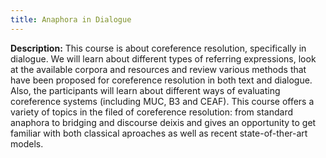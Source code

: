```yaml
---
title: Anaphora in Dialogue
---
```

**Description:**
This course is about coreference resolution, specifically in dialogue. We will learn about different types of referring expressions, look at the available corpora and resources and review various methods that have been proposed for coreference resolution in both text and dialogue. Also, the participants will learn about different ways of evaluating coreference systems (including MUC, B3 and CEAF). This course offers a variety of topics in the filed of coreference resolution: from standard anaphora to bridging and discourse deixis and gives an opportunity to get familiar with both classical aproaches as well as recent state-of-ther-art models.

